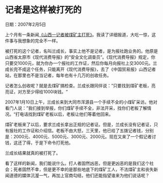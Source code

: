 # 记者是这样被打死的

日期：2007年2月5日

上个月有一条新闻[《山西一记者被煤矿主打死》](http://news.sina.com.cn/c/2007-02-02/114312212079.shtml)。我读了详细报道，大吃一惊，这件事与我想象的完全不一样。

被打死的这个记者，名叫兰成长，事实上他不是记者，是为报社跑业务的。他原是山西省太原市《现代消费导报》的“安全文化调查员”。《现代消费导报》规定，你只要交1000元，就为你办一个报社的工作证，然后你每月向报社上交3000元。兰成长完不成这个任务，只能离开《现代消费导报》，去了《中国贸易报》山西记者站，在那里也不是当记者，每年也有十几万的创收任务。

记者怎么创收呢？就是去煤矿搞检查。兰成长跟同伴说：”只要找到煤矿老板，亮亮证，对方至少得给1000块钱。“

2007年1月10日上午，兰成长来到大同市浑源县一个手续不全的小煤矿采访。他对看门人说：”我们接到举报，你们煤矿手续不全，非法开采，找你们老板了解情况。“打电话找到煤矿老板以后，老板让他们等着他回来。

煤矿老板来了以后，要求兰成长拿出正规的记者证。但是，兰成长没有记者证，只有报社的工作证和介绍信。老板不由大怒，三天里，他已给了五拨记者钱，分别是：2000元、4000元、5000元、3000元、2000元。现在又来了一个假记者讨钱，这还了得，于是下命令打死他。

兰成长结果就真的被打死了。

看了这样的新闻，我们能说什么。打人者固然凶恶，但是更凶恶的是我们这个社会；死者固然不幸，但是更不幸的是那些地底下的煤矿工人，不法煤矿主和丧失新闻道德的媒体沆瀣一气，再加上官商勾结，他们还能指望谁来为他们说话呢？

